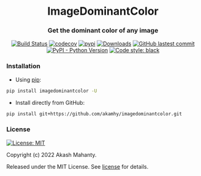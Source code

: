 <div align="center">

<h1> ImageDominantColor </h1>

<h3>Get the dominant color of any image</h3>

</div>

</div>

<p align="center">
<a href="https://github.com/akamhy/imagedominantcolor/actions?query=workflow%3ATest"><img alt="Build Status" src="https://github.com/akamhy/imagedominantcolor/workflows/Test/badge.svg"></a>
<a href="https://codecov.io/gh/akamhy/imagedominantcolor"><img alt="codecov" src="https://codecov.io/gh/akamhy/imagedominantcolor/branch/main/graph/badge.svg?token=xCV7vQ9MJo"></a>
<a href="https://pypi.org/project/imagedominantcolor/"><img alt="pypi" src="https://img.shields.io/pypi/v/imagedominantcolor.svg"></a>
<a href="https://pepy.tech/project/imagedominantcolor?versions=1*"><img alt="Downloads" src="https://pepy.tech/badge/imagedominantcolor/month"></a>
<a href="https://github.com/akamhy/imagedominantcolor/commits/master"><img alt="GitHub lastest commit" src="https://img.shields.io/github/last-commit/akamhy/imagedominantcolor?color=blue&style=flat-square"></a>
<a href="#"><img alt="PyPI - Python Version" src="https://img.shields.io/pypi/pyversions/imagedominantcolor?style=flat-square"></a>
<a href="https://github.com/psf/black"><img alt="Code style: black" src="https://img.shields.io/badge/code%20style-black-000000.svg"></a>
</p>

### Installation

  - Using [pip](https://en.wikipedia.org/wiki/Pip_(package_manager)):

```bash
pip install imagedominantcolor -U
```

  - Install directly from GitHub:

```bash
pip install git+https://github.com/akamhy/imagedominantcolor.git
```

### License
[![License: MIT](https://img.shields.io/badge/License-MIT-green.svg)](https://github.com/akamhy/imagedominantcolor/blob/main/LICENSE)

Copyright (c) 2022 Akash Mahanty.

Released under the MIT License. See
[license](https://github.com/akamhy/imagedominantcolor/blob/main/LICENSE) for details.
